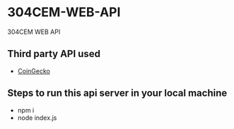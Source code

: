# 304CEM-WEB-API
304CEM WEB API

## Third party API used
- [CoinGecko](https://www.coingecko.com/en/api/documentation)

## Steps to run this api server in your local machine

- npm i
- node index.js
